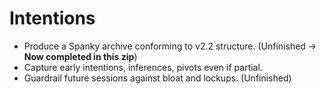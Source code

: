 # Intentions
- Produce a Spanky archive conforming to v2.2 structure. (Unfinished → **Now completed in this zip**)
- Capture early intentions, inferences, pivots even if partial.
- Guardrail future sessions against bloat and lockups. (Unfinished)


